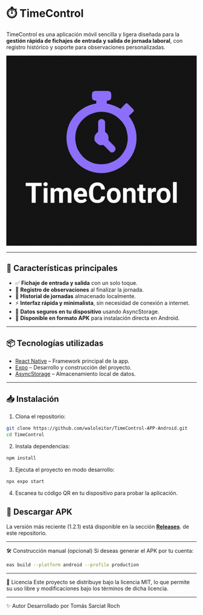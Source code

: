 # ⏱️ TimeControl

TimeControl es una aplicación móvil sencilla y ligera diseñada para la **gestión rápida de fichajes de entrada y salida de jornada laboral**, con registro histórico y soporte para observaciones personalizadas.

![TimeControl Logo](https://github.com/waloleitor/TimeControl-APP-Android/blob/main/assets/images/icon.png)

---

## 🚀 Características principales

- ✅ **Fichaje de entrada y salida** con un solo toque.  
- 📝 **Registro de observaciones** al finalizar la jornada.  
- 📜 **Historial de jornadas** almacenado localmente.  
- ⚡ **Interfaz rápida y minimalista**, sin necesidad de conexión a internet.  
- 🔐 **Datos seguros en tu dispositivo** usando AsyncStorage.  
- 📲 **Disponible en formato APK** para instalación directa en Android.  

---

## 📦 Tecnologías utilizadas

- [React Native](https://reactnative.dev/) – Framework principal de la app.  
- [Expo](https://expo.dev/) – Desarrollo y construcción del proyecto.  
- [AsyncStorage](https://react-native-async-storage.github.io/async-storage/) – Almacenamiento local de datos.  

---

## 📥 Instalación

1. Clona el repositorio:

```bash
git clone https://github.com/waloleitor/TimeControl-APP-Android.git
cd TimeControl
```

2. Instala dependencias:

```bash
npm install
```

3. Ejecuta el proyecto en modo desarrollo:
```bash
npx expo start
```

4. Escanea tu código QR en tu dispositivo para probar la aplicación.

## 📱 Descargar APK
La versión más reciente (1.2.1) está disponible en la sección **[Releases](https://github.com/waloleitor/TimeControl-APP-Android/releases)**. de este repositorio.


---

🛠️ Construcción manual (opcional)
Si deseas generar el APK por tu cuenta:
```bash
eas build --platform android --profile production
```

---
📜 Licencia
Este proyecto se distribuye bajo la licencia MIT, lo que permite su uso libre y modificaciones bajo los términos de dicha licencia.

---
✨ Autor
Desarrollado por Tomás Sarciat Roch
